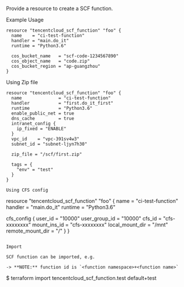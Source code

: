 Provide a resource to create a SCF function.

Example Usage

```hcl
resource "tencentcloud_scf_function" "foo" {
  name    = "ci-test-function"
  handler = "main.do_it"
  runtime = "Python3.6"

  cos_bucket_name   = "scf-code-1234567890"
  cos_object_name   = "code.zip"
  cos_bucket_region = "ap-guangzhou"
}
```

Using Zip file
```
resource "tencentcloud_scf_function" "foo" {
  name              = "ci-test-function"
  handler           = "first.do_it_first"
  runtime           = "Python3.6"
  enable_public_net = true
  dns_cache         = true
  intranet_config {
    ip_fixed = "ENABLE"
  }
  vpc_id    = "vpc-391sv4w3"
  subnet_id = "subnet-ljyn7h30"

  zip_file = "/scf/first.zip"

  tags = {
    "env" = "test"
  }
}

Using CFS config
```
resource "tencentcloud_scf_function" "foo" {
  name    = "ci-test-function"
  handler = "main.do_it"
  runtime = "Python3.6"

  cfs_config {
	user_id	= "10000"
	user_group_id	= "10000"
	cfs_id	= "cfs-xxxxxxxx"
	mount_ins_id	= "cfs-xxxxxxxx"
	local_mount_dir	= "/mnt"
	remote_mount_dir	= "/"
  }
}
```

Import

SCF function can be imported, e.g.

-> **NOTE:** function id is `<function namespace>+<function name>`

```
$ terraform import tencentcloud_scf_function.test default+test
```